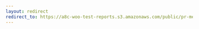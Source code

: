 ```yaml
---
layout: redirect
redirect_to: https://a8c-woo-test-reports.s3.amazonaws.com/public/pr-merge/40048/e2e/index.html
---
```

